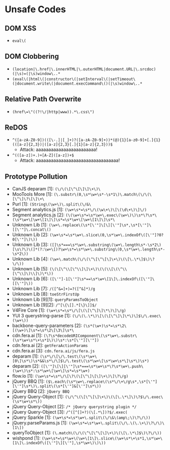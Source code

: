# Unsafe Codes
## DOM XSS
- `eval\(`

## DOM Clobbering
- `(location|\.href|\.innerHTML|\.outerHTML|document.URL|\.srcdoc)(|\s)=(|\s)window\..*`
- `(eval\(|html\(|constructor\(|setInterval\(|setTimeout\(|document.write\(|document.execCommand\()(|\s)window\..*`

## Relative Path Overwrite
- `(href\=\"((?!\/|http|www)).*\.css\")`

## ReDOS
- `^([a-zA-Z0-9])(([\-.]|[_]+)?([a-zA-Z0-9]+))*(@){1}[a-z0-9]+[.]{1}(([a-z]{2,3})|([a-z]{2,3}[.]{1}[a-z]{2,3}))$`
  - Attack: aaaaaaaaaaaaaaaaaaaaaaaa!
- `^(([a-z])+.)+[A-Z]([a-z])+$`
  - Attack: aaaaaaaaaaaaaaaaaaaaaaaaaaaaaaaaa!

## Prototype Pollution
- CanJS deparam [1]: `(\/\(\[\^\[\]\]\+\)\`
- MooTools More [1]: `(\.substr\(0,\s*\w+\s*-\s*1\)\.match\(\/\(\[\^\]\?\[\]\+\`
- Purl [1]: `(String\(\w+\)\.split\(\/&\`
- Segment analytics.js [1]: `(\w+\s*=\s*\/\(\w\+\)\[\(\d\+\)\]\/)`
- Segment analytics.js [2]: `(\(\w+\s*=\s*\w+\.exec\(\w+\)\)\s*\?\s*\(\s*\w+\[\w+\[1\]\]\s*=\s*\w+\[\w+\[1\]\]\s*\`
- Unknown Lib [1]: `(\w+\.replace\(\s*[\'"]\[\][\'"]\s*,\s*[\'"]\[[\'"]\.concat\()`
- Unknown Lib [2]: `(\w+\s*=\s*\w+\.slice\(0,\s*\w+\.indexOf\([\'"]?0?0[\'"]\)\))`
- Unknown Lib [3]: `([]\s*===\s*\w+\.substring\(\w+\.length\s*-\s*2\)[\s\?\)\(]*(?:\w+\[)?\w+\s*=\s*\w+\.substring\(0,\s*\w+\.length\s*-\s*2\))`
- Unknown Lib [4]: `(\w+\.match\(\/\(\^\[\^\[\]\+\)\(\[\.\*\]$\)\?\/\))`
- Unknown Lib [5]: `(\(\[\^\\[\^\\]\]\+\)\(\(\\[\(\^\\[\^\\]\)\\]\)\*\))`
- Unknown Lib [6]: `([\'"]-1[\'"]\s*==\s*\w+\[1\]\.indexOf\([\'"]\[[\'"]\))`
- Unknown Lib [7]: `/([^&=]+)=?([^&]*)/g`
- Unknown Lib [8]: `toeStrFirstUp`
- Unknown Lib [9][1]: `queryParamsToObject`
- Unknown Lib [9][2]: `/^[\{\[].*[\}\]]$/`
- V4Fire Core [1]: `(\w+\s*=\s*\/\[\(\[\^\]\]\*\)\]\/g)`
- YUI 3 querystring-parse [1]: `(\/\(\.\*\)\[\(\[\^\]\]\*\)\]$\/\.exec\(\w+\))`
- backbone-query-parameters [2]: `(\s*(\w+)\s*=\s*\2\[(\w+)\]\s*=\s*\2\[\3\]\s*\`
- cdn.fera.ai [1]: `(\?\s*decodeURIComponent\(\s*\w+\.substr\(\s*\w+\s*\+\s*1\)\)\s*:\s*[\'"][\'"])`
- cdn.fera.ai [2]: `getFeraActionParams`
- cdn.fera.ai [3]: `cdn.fera.ai/js/fera.js`
- deparam [1]: `(\s*\/\[\/\.test\(\s*\w+\[0\]\s*\)\s*&&\s*\/\]$\/\.test\(\s*\w+\[\s*\w+\s*\]\s*\)\s*)`
- deparam [2]: `([\'"]\[\][\'"]\s*===\s*\w+\s*\?\s*\w+\.push\(\w+\)\s*:\s*\w+\[\w+\]\s*=\s*\w+)`
- flow.io [1]: `(\w+\s*=\s*\/\[\?\(\[\^\]\[\]\+\)\]\?\/g)`
- jQuery BBQ [1]: `($\.each\(\s*\w+\.replace\(\s*\/\+\/g\s*,\s*[\'"] [\'"]\s*\)\.split\(\s*[\'"]&[\'"]\s*\))`
- jQuery BBQ [2]: `jQuery BBQ`
- jQuery Query-Object [1]: `(\/\^\(\[\^\[\]\+\)\(\[\.\*\]\)\?$\/\.exec\(\s*\w+\s*\))`
- jQuery Query-Object [2]: `/* jQuery querystring plugin */`
- jQuery Query-Object [3]: `/^([^[]+?)(\[.*\])?$/.exec(`
- jQuery Sparkle [1]: `(\w+\s*=\s*\w+\.split\(\/\&\(amp\;\)\?\/\))`
- jQuery.parseParams.js [1]: `(\w+\s*=\s*\w+\.split\(\/\.\(\.\+\)\?\/\)\[1\])`
- queryToObject [1]: `(\.match\(\/\(\^\[\^\[\]\+\)\(\[\.\*\]$\)\?\/\))`
- wishpond [1]: `(\w+\s*=\s*\w+\(\w+\[1\]\.slice\(\w+\s*\+\s*1,\s*\w+\[1\]\.indexOf\([\'"]\][\'"],\s*\w+\)\)\))`
